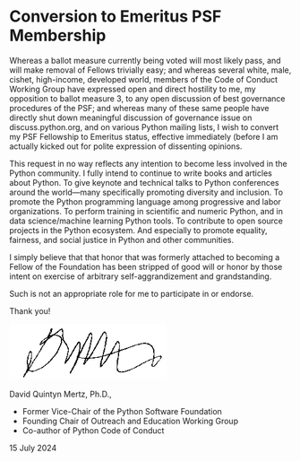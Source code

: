 # Conversion to Emeritus PSF Membership

Whereas a ballot measure currently being voted will most likely pass, and will
make removal of Fellows trivially easy; and whereas several white, male,
cishet, high-income, developed world, members of the Code of Conduct Working
Group have expressed open and direct hostility to me, my opposition to ballot
measure 3, to any open discussion of best governance procedures of the PSF; and
whereas many of these same people have directly shut down meaningful discussion
of governance issue on discuss.python.org, and on various Python mailing lists,
I wish to convert my PSF Fellowship to Emeritus status, effective immediately
(before I am actually kicked out for polite expression of dissenting opinions.

This request in no way reflects any intention to become less involved in the
Python community. I fully intend to continue to write books and articles about
Python. To give keynote and technical talks to Python conferences around the
world—many specifically promoting diversity and inclusion. To promote the
Python programming language among progressive and labor organizations. To
perform training in scientific and numeric Python, and in data science/machine
learning Python tools. To contribute to open source projects in the Python
ecosystem. And especially to promote equality, fairness, and social justice in
Python and other communities.

I simply believe that that honor that was formerly attached to becoming a
Fellow of the Foundation has been stripped of good will or honor by those
intent on exercise of arbitrary self-aggrandizement and grandstanding.

Such is not an appropriate role for me to participate in or endorse.

Thank you!

![Signature](dqm-sig.png)

David Quintyn Mertz, Ph.D.,

- Former Vice-Chair of the Python Software Foundation
- Founding Chair of Outreach and Education Working Group
- Co-author of Python Code of Conduct

15 July 2024
